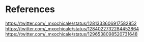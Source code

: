 # References

https://twitter.com/_mxochicale/status/1281333606917582852  
https://twitter.com/_mxochicale/status/1284022732284452864  
https://twitter.com/_mxochicale/status/1296538098520731648

